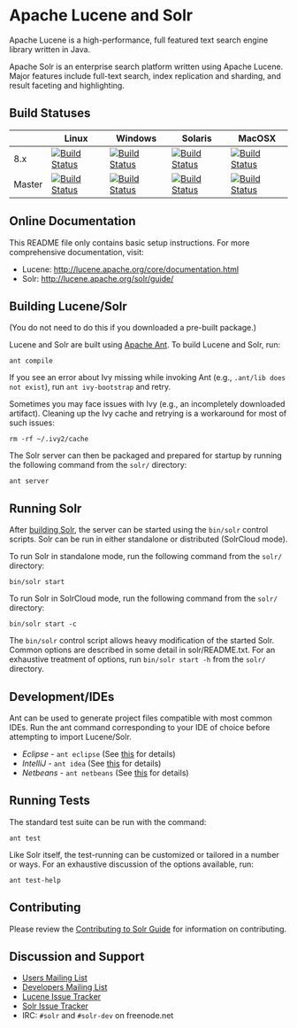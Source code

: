<!--
    Licensed to the Apache Software Foundation (ASF) under one or more
    contributor license agreements.  See the NOTICE file distributed with
    this work for additional information regarding copyright ownership.
    The ASF licenses this file to You under the Apache License, Version 2.0
    the "License"); you may not use this file except in compliance with
    the License.  You may obtain a copy of the License at

        http://www.apache.org/licenses/LICENSE-2.0

    Unless required by applicable law or agreed to in writing, software
    distributed under the License is distributed on an "AS IS" BASIS,
    WITHOUT WARRANTIES OR CONDITIONS OF ANY KIND, either express or implied.
    See the License for the specific language governing permissions and
    limitations under the License.
 -->

# Apache Lucene and Solr

Apache Lucene is a high-performance, full featured text search engine library
written in Java.

Apache Solr is an enterprise search platform written using Apache Lucene.
Major features include full-text search, index replication and sharding, and
result faceting and highlighting.

## Build Statuses

|   | Linux  | Windows | Solaris | MacOSX |
|---|---|---|---|---|
| 8.x | [![Build Status](https://jenkins.thetaphi.de/job/Lucene-Solr-8.x-Linux/badge/icon)](https://jenkins.thetaphi.de/job/Lucene-Solr-8.x-Linux/) | [![Build Status](https://jenkins.thetaphi.de/job/Lucene-Solr-8.x-Windows/badge/icon)](https://jenkins.thetaphi.de/job/Lucene-Solr-8.x-Windows/) | [![Build Status](https://jenkins.thetaphi.de/job/Lucene-Solr-8.x-Solaris/badge/icon)](https://jenkins.thetaphi.de/job/Lucene-Solr-8.x-Solaris/) | [![Build Status](https://jenkins.thetaphi.de/job/Lucene-Solr-8.x-MacOSX/badge/icon)](https://jenkins.thetaphi.de/job/Lucene-Solr-8.x-MacOSX/) |
| Master | [![Build Status](https://jenkins.thetaphi.de/job/Lucene-Solr-master-Linux/24215/badge/icon)](https://jenkins.thetaphi.de/job/Lucene-Solr-master-Linux/24215/) | [![Build Status](https://jenkins.thetaphi.de/job/Lucene-Solr-8.x-Windows/badge/icon)](https://jenkins.thetaphi.de/job/Lucene-Solr-8.x-Windows/) | [![Build Status](https://jenkins.thetaphi.de/job/Lucene-Solr-master-Solaris/badge/icon)](https://jenkins.thetaphi.de/job/Lucene-Solr-master-Solaris/) | [![Build Status](https://jenkins.thetaphi.de/job/Lucene-Solr-master-MacOSX/badge/icon)](https://jenkins.thetaphi.de/job/Lucene-Solr-master-MacOSX/) |

## Online Documentation

This README file only contains basic setup instructions.  For more
comprehensive documentation, visit:

- Lucene: <http://lucene.apache.org/core/documentation.html>
- Solr: <http://lucene.apache.org/solr/guide/>

## Building Lucene/Solr

(You do not need to do this if you downloaded a pre-built package.)

Lucene and Solr are built using [Apache Ant](http://ant.apache.org/).  To build
Lucene and Solr, run:

`ant compile`

If you see an error about Ivy missing while invoking Ant (e.g., `.ant/lib does
not exist`), run `ant ivy-bootstrap` and retry.

Sometimes you may face issues with Ivy (e.g., an incompletely downloaded artifact).
Cleaning up the Ivy cache and retrying is a workaround for most of such issues: 

`rm -rf ~/.ivy2/cache`

The Solr server can then be packaged and prepared for startup by running the
following command from the `solr/` directory:

`ant server`

## Running Solr

After [building Solr](#building-lucene-solr), the server can be started using
the `bin/solr` control scripts.  Solr can be run in either standalone or
distributed (SolrCloud mode).

To run Solr in standalone mode, run the following command from the `solr/`
directory:

`bin/solr start`

To run Solr in SolrCloud mode, run the following command from the `solr/`
directory:

`bin/solr start -c`

The `bin/solr` control script allows heavy modification of the started Solr.
Common options are described in some detail in solr/README.txt.  For an
exhaustive treatment of options, run `bin/solr start -h` from the `solr/`
directory.

## Development/IDEs

Ant can be used to generate project files compatible with most common IDEs.
Run the ant command corresponding to your IDE of choice before attempting to
import Lucene/Solr.

- *Eclipse* - `ant eclipse` (See [this](https://wiki.apache.org/solr/HowToConfigureEclipse) for details)
- *IntelliJ* - `ant idea` (See [this](https://wiki.apache.org/lucene-java/HowtoConfigureIntelliJ) for details)
- *Netbeans* - `ant netbeans` (See [this](https://wiki.apache.org/lucene-java/HowtoConfigureNetbeans) for details)


## Running Tests

The standard test suite can be run with the command:

`ant test`

Like Solr itself, the test-running can be customized or tailored in a number or
ways.  For an exhaustive discussion of the options available, run:

`ant test-help`

## Contributing

Please review the [Contributing to Solr
Guide](https://wiki.apache.org/solr/HowToContribute) for information on
contributing.

## Discussion and Support

- [Users Mailing List](http://lucene.apache.org/solr/community.html#solr-user-list-solr-userluceneapacheorg)
- [Developers Mailing List](http://lucene.apache.org/solr/community.html#developer-list-devluceneapacheorg)
- [Lucene Issue Tracker](https://issues.apache.org/jira/browse/LUCENE)
- [Solr Issue Tracker](https://issues.apache.org/jira/browse/SOLR)
- IRC: `#solr` and `#solr-dev` on freenode.net
